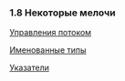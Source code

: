 ### 1.8 Некоторые мелочи

[Управления потоком](https://github.com/unixlinuxgeek/The_Go_Programming_Language/blob/main/lessons/chapter1/1.8/1.%D0%A3%D0%BF%D1%80%D0%B0%D0%B2%D0%BB%D0%B5%D0%BD%D0%B8%D0%B5_%D0%BF%D0%BE%D1%82%D0%BE%D0%BA%D0%BE%D0%BC.md)

[Именованные типы](https://github.com/unixlinuxgeek/The_Go_Programming_Language/blob/main/lessons/chapter1/1.8/2.%D0%98%D0%BC%D0%B5%D0%BD%D0%BE%D0%B2%D0%B0%D0%BD%D0%BD%D1%8B%D0%B5_%D1%82%D0%B8%D0%BF%D1%8B.md)

[Указатели](https://github.com/unixlinuxgeek/The_Go_Programming_Language/blob/main/lessons/chapter1/1.8/3.%D0%A3%D0%BA%D0%B0%D0%B7%D0%B0%D1%82%D0%B5%D0%BB%D0%B8.md)